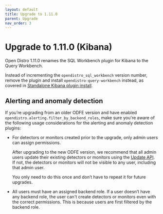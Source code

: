 ```yaml
---
layout: default
title: Upgrade to 1.11.0
parent: Upgrade
nav_order: 3
---
```


# Upgrade to 1.11.0 (Kibana)

Open Distro 1.11.0 renames the SQL Workbench plugin for Kibana to the Query Workbench.

Instead of incrementing the `opendistro_sql_workbench` version number, remove the plugin and install `opendistro-query-workbench` instead, as covered in [Standalone Kibana plugin install](../../kibana/plugins/).

## Alerting and anomaly detection

If you’re upgrading from an older ODFE version and have enabled `opendistro.alerting.filter_by_backend_roles`, make sure you're aware of the following usage considerations for the alerting and anomaly detection plugins:

- For detectors or monitors created prior to the upgrade, only admin users can assign permissions.

  After upgrading to the new ODFE version, we recommend that all admin users update their existing detectors or monitors using the [Update API](../api/#update-detector). If not, the detectors or monitors will not be visible to any user, including that admin user.

  You only need to do this once and don’t have to repeat it for future upgrades.

- All users must have an assigned backend role. If a user doesn’t have any backend role, the user can't create detectors or monitors even with the correct permissions. This is because users are first filtered by the backend role.
